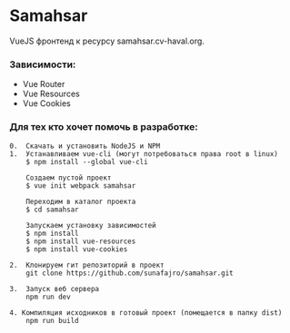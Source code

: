 # Samahsar
VueJS фронтенд к ресурсу samahsar.cv-haval.org.

### Зависимости:
  * Vue Router
  * Vue Resources
  * Vue Cookies

### Для тех кто хочет помочь в разработке:
    0.  Скачать и установить NodeJS и NPM
	1.  Устанавливаем vue-cli (могут потребоваться права root в linux)
		$ npm install --global vue-cli

		Создаем пустой проект
		$ vue init webpack samahsar

		Переходим в каталог проекта
		$ cd samahsar

		Запускаем установку зависимостей
		$ npm install
		$ npm install vue-resources
		$ npm install vue-cookies

	2.  Клонируем гит репозиторий в проект
        git clone https://github.com/sunafajro/samahsar.git

    3.  Запуск веб сервера
        npm run dev

    4. Компиляция исходников в готовый проект (помещается в папку dist)
        npm run build